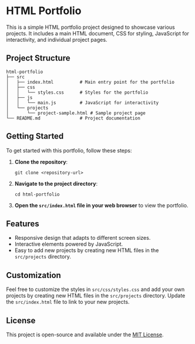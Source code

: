 # HTML Portfolio

This is a simple HTML portfolio project designed to showcase various projects. It includes a main HTML document, CSS for styling, JavaScript for interactivity, and individual project pages.

## Project Structure

```
html-portfolio
├── src
│   ├── index.html          # Main entry point for the portfolio
│   ├── css
│   │   └── styles.css      # Styles for the portfolio
│   ├── js
│   │   └── main.js         # JavaScript for interactivity
│   └── projects
│       └── project-sample.html # Sample project page
└── README.md               # Project documentation
```

## Getting Started

To get started with this portfolio, follow these steps:

1. **Clone the repository**:
   ```
   git clone <repository-url>
   ```

2. **Navigate to the project directory**:
   ```
   cd html-portfolio
   ```

3. **Open the `src/index.html` file in your web browser** to view the portfolio.

## Features

- Responsive design that adapts to different screen sizes.
- Interactive elements powered by JavaScript.
- Easy to add new projects by creating new HTML files in the `src/projects` directory.

## Customization

Feel free to customize the styles in `src/css/styles.css` and add your own projects by creating new HTML files in the `src/projects` directory. Update the `src/index.html` file to link to your new projects.

## License

This project is open-source and available under the [MIT License](LICENSE).
